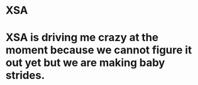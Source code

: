 # XSA
# XSA is driving me crazy at the moment because we cannot figure it out yet but we are making baby strides. 
